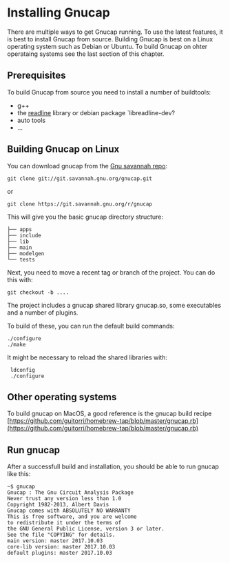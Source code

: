 # Installing Gnucap

There are multiple ways to get Gnucap running. To use the latest features, it is best to install Gnucap from source. Building Gnucap is best on a Linux operating system such as Debian or Ubuntu. To build Gnucap on ohter operataing systems see the last section of this chapter.

## Prerequisites

To build Gnucap from source you need to install a number of buildtools: 

* g++
* the [readline](https://tiswww.case.edu/php/chet/readline/rltop.html) library or debian package `libreadline-dev? 
* auto tools
* ...

## Building Gnucap on Linux

You can download gnucap from the [Gnu savannah repo](git://git.savannah.gnu.org/gnucap.git):

```text
git clone git://git.savannah.gnu.org/gnucap.git
```

or


```text
git clone https://git.savannah.gnu.org/r/gnucap
```

This will give you the basic gnucap directory structure:

```text
├── apps
├── include
├── lib
├── main
├── modelgen
└── tests
```

Next, you need to move a recent tag or branch of the project. You can do this with:

    git checkout -b ....
    

The project includes a gnucap shared library gnucap.so, some executables and a number of plugins.

To build of these, you can run the default build commands:

```text
./configure
./make
```

It might be necessary to reload the shared libraries with:

```text
 ldconfig
 ./configure
```

## Other operating systems

To build gnucap on MacOS, a good reference is the gnucap build recipe [https://github.com/guitorri/homebrew-tap/blob/master/gnucap.rb](https://github.com/guitorri/homebrew-tap/blob/master/gnucap.rb)

## Run gnucap

After a successfull build and installation, you should be able to run gnucap like this:

```
~$ gnucap
Gnucap : The Gnu Circuit Analysis Package
Never trust any version less than 1.0
Copyright 1982-2013, Albert Davis
Gnucap comes with ABSOLUTELY NO WARRANTY
This is free software, and you are welcome
to redistribute it under the terms of 
the GNU General Public License, version 3 or later.
See the file "COPYING" for details.
main version: master 2017.10.03
core-lib version: master 2017.10.03
default plugins: master 2017.10.03
```
